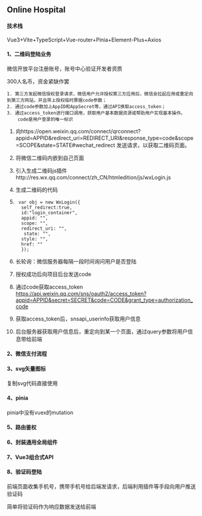 ## Online Hospital

#### 技术栈

Vue3+Vite+TypeScript+Vue-router+Pinia+Element-Plus+Axios

#### 1、二维码登陆业务

微信开放平台注册账号，账号中心验证开发者资质

300人名币，资金紧缺作罢

```
1. 第三方发起微信授权登录请求，微信用户允许授权第三方应用后，微信会拉起应用或重定向到第三方网站，并且带上授权临时票据code参数；
2. 通过code参数加上AppID和AppSecret等，通过API换取access_token；
3. 通过access_token进行接口调用，获取用户基本数据资源或帮助用户实现基本操作。
	code是用户登录的唯一标识
```

1. 向https://open.weixin.qq.com/connect/qrconnect?appid=APPID&redirect_uri=REDIRECT_URI&response_type=code&scope=SCOPE&state=STATE#wechat_redirect 发送请求，以获取二维码页面。

2. 将微信二维码内嵌到自己页面

3. 引入生成二维码js插件http://res.wx.qq.com/connect/zh_CN/htmledition/js/wxLogin.js

4. 生成二维码的代码

5. ```
    var obj = new WxLogin({
     self_redirect:true,
     id:"login_container", 
     appid: "", 
     scope: "", 
     redirect_uri: "",
      state: "",
     style: "",
     href: ""
     });
    ```

6. 长轮询：微信服务器每隔一段时间询问用户是否登陆

7. 授权成功后向项目后台发送code

8. 通过code获取access_token  https://api.weixin.qq.com/sns/oauth2/access_token?appid=APPID&secret=SECRET&code=CODE&grant_type=authorization_code

9. 获取access_token后，snsapi_userinfo获取用户信息

10. 后台服务器获取用户信息后，重定向到某一个页面，通过query参数将用户信息带给前端

    

    

#### 2、微信支付流程

#### 3、svg矢量图标

复制svg代码直接使用

#### 4、pinia

pinia中没有vuex的mutation

#### 5、路由鉴权

#### 6、封装通用全局组件

#### 7、Vue3组合式API

#### 8、验证码登陆

前端页面收集手机号，携带手机号给后端发请求，后端利用插件等手段向用户推送验证码

简单将验证码作为响应数据发送给前端
